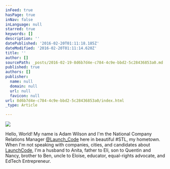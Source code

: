 ```yaml
---
inFeed: true
hasPage: true
inNav: false
inLanguage: null
starred: true
keywords: []
description: ''
datePublished: '2016-02-20T01:11:18.185Z'
dateModified: '2016-02-20T01:11:14.620Z'
title: ''
author: []
sourcePath: _posts/2016-02-19-8d6b7d4e-c784-4c9e-bbd2-5c28436853a0.md
published: true
authors: []
publisher:
  name: null
  domain: null
  url: null
  favicon: null
url: 8d6b7d4e-c784-4c9e-bbd2-5c28436853a0/index.html
_type: Article

---
```

![](https://the-grid-user-content.s3-us-west-2.amazonaws.com/0821be23-5b7c-4676-816e-659b90175a06.JPG)

Hello, World! My name is Adam Wilson and I'm the National Company Relations Manager [@Launch\_Code][0] here in beautiful \#STL, my hometown. When I'm not speaking with companies, cities, and candidates about [LaunchCode][1], I'm a husband to Anita, father to Eli, son to Quentin and Nancy, brother to Ben, uncle to Eloise, educator, equal-rights advocate, and EdTech Entrepreneur.

[0]: null
[1]: www.launchcode.org